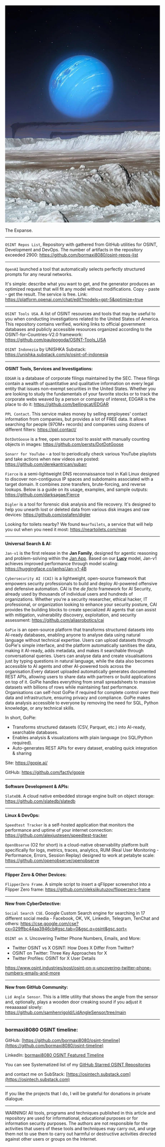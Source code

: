 ![alt text](img/127.jpg)

The Expanse.

----

```OSINT Repos List```, Repository with gathered from GitHub utilities for OSINT, Development and DevOps. The number of artifacts in the repository exceeded 2900: https://github.com/bormaxi8080/osint-repos-list

----

```OpenAI``` launched a tool that automatically selects perfectly structured prompts for any neural networks.

It's simple: describe what you want to get, and the generator produces an optimized request that will fit any model without modifications. Copy - paste - get the result.
The service is free.
Link: https://platform.openai.com/chat/edit?models=gpt-5&optimize=true

----

```OSINT Tools USA```. A list of OSINT resources and tools that may be useful to you when conducting investigations related to the United States of America. This repository contains verified, working links to official government databases and publicly accessible resources organized according to the OSINT-for-Countries-V2.0 framework: https://github.com/paulpogoda/OSINT-Tools_USA

```OSINT Indonezia``` by UNISHKA Substack: https://unishka.substack.com/p/osint-of-indonesia

----

**OSINT Tools, Services and Investigations:**

```EDGAR``` is a database of corporate filings maintained by the SEC. These filings contain a wealth of quantitative and qualitative information on every legal entity that issues non-exempt securities in the United States. Whether you are looking to study the fundamentals of your favorite stocks or to track the corporate webs weaved by a person or company of interest, EDGAR is the place to do it: https://github.com/bellingcat/EDGAR

```PPL Contact```. This service makes money by selling employees' contact information from companies, but provides a lot of FREE data. It allows searching for people (97OM+ records) and companies using dozens of different filters: https://ppl.contact/

```DotDotGoose``` is a free, open source tool to assist with manually counting objects in images: https://github.com/persts/DotDotGoose

```Sonarr for YouTube``` - a tool to periodically check various YouTube playlists and take actions when new videos are posted: https://github.com/derekantrican/subarr

```Fierce``` is a semi-lightweight DNS reconnaissance tool in Kali Linux designed to discover non-contiguous IP spaces and subdomains associated with a target domain. It combines zone transfers, brute-forcing, and reverse lookups. Below is a guide on its usage, examples, and sample outputs: https://github.com/darksagae/Fierce

```Digler``` is a tool for forensic disk analysis and file recovery. It's designed to help you unearth lost or deleted data from various disk images and raw devices: https://github.com/ostafen/digler

Looking for toilets nearby? We found ```NearToilets```, a service that will help you out when you need it most: https://neartoilets.com/map

----

**Universal Search & AI:**

```Jan-v1``` is the first release in the **Jan Family**, designed for agentic reasoning and problem-solving within the [Jan App](https://jan.ai/). Based on our [**Lucy**](https://huggingface.co/Menlo/Lucy) model, Jan-v1 achieves improved performance through model scaling: https://huggingface.co/janhq/Jan-v1-4B

```Cybersecurity AI (CAI)``` is a lightweight, open-source framework that empowers security professionals to build and deploy AI-powered offensive and defensive automation. CAI is the _de facto_ framework for AI Security, already used by thousands of individual users and hundreds of organizations. Whether you're a security researcher, ethical hacker, IT professional, or organization looking to enhance your security posture, CAI provides the building blocks to create specialized AI agents that can assist with mitigation, vulnerability discovery, exploitation, and security assessment: https://github.com/aliasrobotics/cai

```GoPie``` is an open-source platform that transforms structured datasets into AI-ready databases, enabling anyone to analyse data using natural language without technical expertise. Users can upload datasets through GoPie's simple interface, and the platform automatically sanitises the data, making it AI-ready, adds metadata, and makes it searchable through conversational queries. Users can analyse data and create visualisations just by typing questions in natural language, while the data also becomes accessible to AI agents and other AI-powered tools across the organisation.Every dataset uploaded automatically generates documented REST APIs, allowing users to share data with partners or build applications on top of it. GoPie handles everything from small spreadsheets to massive datasets with billions of rows while maintaining fast performance. Organisations can self-host GoPie if required for complete control over their data and infrastructure, ensuring privacy and compliance. GoPie makes data analysis accessible to everyone by removing the need for SQL, Python knowledge, or any technical skills.

In short, GoPie:

- Transforms structured datasets (CSV, Parquet, etc.) into AI-ready, searchable databases.
- Enables analysis & visualizations with plain language (no SQL/Python required).
- Auto-generates REST APIs for every dataset, enabling quick integration & sharing

Site: https://gopie.ai/

GitHub: https://github.com/factly/gopie

----

**Software Development & APIs:**

```SlateDB```. A cloud native embedded storage engine built on object storage: https://github.com/slatedb/slatedb

----

**Linux & DevOps:**

```Speedtest Tracker``` is a self-hosted application that monitors the performance and uptime of your internet connection: https://github.com/alexjustesen/speedtest-tracker

```OpenObserve``` (O2 for short) is a cloud-native observability platform built specifically for logs, metrics, traces, analytics, RUM (Real User Monitoring - Performance, Errors, Session Replay) designed to work at petabyte scale: https://github.com/openobserve/openobserve

----

**Flipper Zero & Other Devices:**

```FlipperZero Frame```. A simple script to insert a qFlipper screenshot into a Flipper Zero frame: https://github.com/oleksiikutuzov/flipperzero-frame

----

**New from CyberDetective:**

```Social Search CSE```. Google Custom Search engine for searching in 17 different social media - Facebook, OK, VK, Linkedin, Telegram, TenChat and others: https://cse.google.com/cse?cx=029ffbc44aa3946cb#gsc.tab=0&gsc.q=osint&gsc.sort=

```OSINT on X```. Uncovering Twitter Phone Numbers, Emails, and More:

- Twitter OSINT vs X OSINT: How Does X Differ From Twitter?
- OSINT on Twitter: Three Key Approaches for X
- Twitter Profiles: OSINT for X User Details

https://www.osint.industries/post/osint-on-x-uncovering-twitter-phone-numbers-emails-and-more

----

**New from GitHub Community:**

```Lid Angle Sensor```. This is a little utility that shows the angle from the sensor and, optionally, plays a wooden door creaking sound if you adjust it reeaaaaaal slowly: https://github.com/samhenrigold/LidAngleSensor/tree/main

----
### bormaxi8080 OSINT timeline:

GitHub: [https://github.com/bormaxi8080/osint-timeline](https://github.com/bormaxi8080/osint-timeline)

LinkedIn: [bormaxi8080 OSINT Featured Timeline](https://www.linkedin.com/in/osintech/details/featured/)

You can see Systematized list of my [GitHub Starred OSINT Repositories](https://github.com/bormaxi8080/osint-repos-list)

and contact me on SubStack: [https://osintech.substack.com](https://osintech.substack.com)

----

If you like the projects that I do, I will be grateful for donations in private dialogue.

----

WARNING! All tools, programs and techniques published in this article and repository are used for informational, educational purposes or for information security purposes. The authors are not responsible for the activities that users of these tools and techniques may carry out, and urge them not to use them to carry out harmful or destructive activities directed against other users or groups on the Internet.